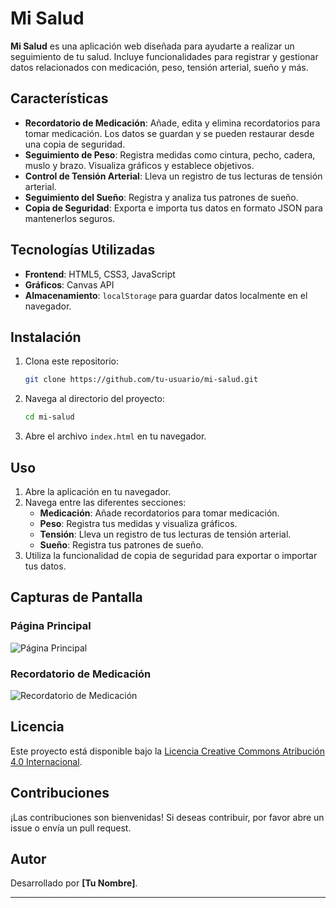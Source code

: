 # Mi Salud

**Mi Salud** es una aplicación web diseñada para ayudarte a realizar un seguimiento de tu salud. Incluye funcionalidades para registrar y gestionar datos relacionados con medicación, peso, tensión arterial, sueño y más.

## Características

- **Recordatorio de Medicación**: Añade, edita y elimina recordatorios para tomar medicación. Los datos se guardan y se pueden restaurar desde una copia de seguridad.
- **Seguimiento de Peso**: Registra medidas como cintura, pecho, cadera, muslo y brazo. Visualiza gráficos y establece objetivos.
- **Control de Tensión Arterial**: Lleva un registro de tus lecturas de tensión arterial.
- **Seguimiento del Sueño**: Registra y analiza tus patrones de sueño.
- **Copia de Seguridad**: Exporta e importa tus datos en formato JSON para mantenerlos seguros.

## Tecnologías Utilizadas

- **Frontend**: HTML5, CSS3, JavaScript
- **Gráficos**: Canvas API
- **Almacenamiento**: `localStorage` para guardar datos localmente en el navegador.

## Instalación

1. Clona este repositorio:
   ```bash
   git clone https://github.com/tu-usuario/mi-salud.git
   ```
2. Navega al directorio del proyecto:
   ```bash
   cd mi-salud
   ```
3. Abre el archivo `index.html` en tu navegador.

## Uso

1. Abre la aplicación en tu navegador.
2. Navega entre las diferentes secciones:
   - **Medicación**: Añade recordatorios para tomar medicación.
   - **Peso**: Registra tus medidas y visualiza gráficos.
   - **Tensión**: Lleva un registro de tus lecturas de tensión arterial.
   - **Sueño**: Registra tus patrones de sueño.
3. Utiliza la funcionalidad de copia de seguridad para exportar o importar tus datos.

## Capturas de Pantalla

### Página Principal
![Página Principal](./screenshots/index.png)

### Recordatorio de Medicación
![Recordatorio de Medicación](./screenshots/medication.png)

## Licencia

Este proyecto está disponible bajo la [Licencia Creative Commons Atribución 4.0 Internacional](https://creativecommons.org/licenses/by/4.0/).

## Contribuciones

¡Las contribuciones son bienvenidas! Si deseas contribuir, por favor abre un issue o envía un pull request.

## Autor

Desarrollado por **[Tu Nombre]**.

---